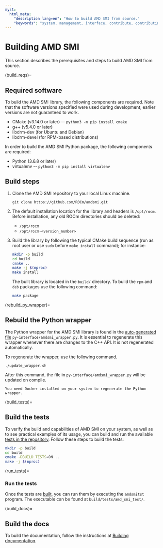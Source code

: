 ```yaml
---
myst:
  html_meta:
    "description lang=en": "How to build AMD SMI from source."
    "keywords": "system, management, interface, contribute, contributing, ROCm, develop, testing"
---
```


# Building AMD SMI

This section describes the prerequisites and steps to build AMD SMI from source.

(build_reqs)=
## Required software

To build the AMD SMI library, the following components are required. Note that
the software versions specified were used during development; earlier
versions are not guaranteed to work.

* CMake (v3.14.0 or later) -- `python3 -m pip install cmake`
* g++ (v5.4.0 or later)
* libdrm-dev (for Ubuntu and Debian)
* libdrm-devel (for RPM-based distributions)

In order to build the AMD SMI Python package, the following components are
required:

* Python (3.6.8 or later)
* virtualenv -- `python3 -m pip install virtualenv`

## Build steps

1. Clone the AMD SMI repository to your local Linux machine.

   ```shell
   git clone https://github.com/ROCm/amdsmi.git
   ```

2. The default installation location for the library and headers is `/opt/rocm`.
   Before installation, any old ROCm directories should be deleted:

   * `/opt/rocm`
   * `/opt/rocm-<version_number>`

3. Build the library by following the typical CMake build sequence (run as root
   user or use `sudo` before `make install` command); for instance:

   ```bash
   mkdir -p build
   cd build
   cmake ..
   make -j $(nproc)
   make install
   ```

   The built library is located in the  `build/` directory. To build the `rpm`
   and `deb` packages use the following command:

   ```bash
   make package
   ```

(rebuild_py_wrapper)=
## Rebuild the Python wrapper

The Python wrapper for the AMD SMI library is found in the [auto-generated
file](#py_lib_fs) `py-interface/amdsmi_wrapper.py`. It is essential to
regenerate this wrapper whenever there are changes to the C++ API. It is not
regenerated automatically.

To regenerate the wrapper, use the following command.

```shell
./update_wrapper.sh
```

After this command, the file in `py-interface/amdsmi_wrapper.py` will be updated
on compile.

```{note}
You need Docker installed on your system to regenerate the Python wrapper.
```

(build_tests)=
## Build the tests

To verify the build and capabilities of AMD SMI on your system, as well as to
see practical examples of its usage, you can build and run the available [tests
in the repository](https://github.com/ROCm/amdsmi/tree/amd-staging/tests).
Follow these steps to build the tests:

```bash
mkdir -p build
cd build
cmake -DBUILD_TESTS=ON ..
make -j $(nproc)
```

(run_tests)=
### Run the tests

Once the tests are [built](#build_tests), you can run them by executing the
`amdsmitst` program. The executable can be found at `build/tests/amd_smi_test/`.

(build_docs)=
## Build the docs

To build the documentation, follow the instructions at [Building
documentation](https://rocm.docs.amd.com/en/latest/contribute/building.html).

